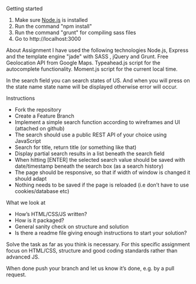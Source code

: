 Getting started

1. Make sure [Node.js](https://nodejs.org/en/) is installed
2. Run the command "npm install"
3. Run the command "grunt" for compiling sass files
4. Go to http://localhost:3000

About Assignment
I have used the following technologies
Node.js, Express and the template engine "jade" with SASS , jQuery and Grunt.
Free Geolocation API from Google Maps.
Typeahead.js script for the autocomplete functionality.
Moment.js script for the current local time.

In the search field you can search states of US. And when you will press on the state name state name will be displayed otherwise error will occur.

Instructions
* Fork the repository
* Create a Feature Branch
* Implement a simple search function according to wireframes and UI (attached on github)
* The search should use a public REST API of your choice using JavaScript
* Search for title, return title (or something like that)
* Display partial search results in a list beneath the search field
* When hitting [ENTER] the selected search value should be saved with date/timestamp beneath the search box (as a search history)
* The page should be responsive, so that if width of window is changed it should adapt
* Nothing needs to be saved if the page is reloaded (i.e don’t have to use cookies/database etc)
 
What we look at
* How’s HTML/CSS/JS written?
* How is it packaged?
* General sanity check on structure and solution
* Is there a readme file giving enough instructions to start your solution?
 
Solve the task as far as you think is necessary. For this specific assignment focus on HTML/CSS, structure and good coding standards rather than advanced JS.
 
When done push your branch and let us know it’s done, e.g. by a pull request.
